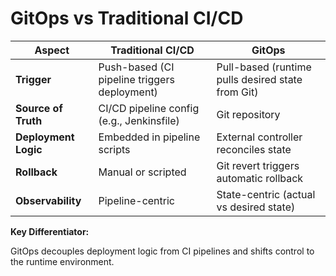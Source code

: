 # GitOps vs Traditional CI/CD

| Aspect | Traditional CI/CD | GitOps |
|--------|-------------------|--------|
| **Trigger** | Push-based (CI pipeline triggers deployment) | Pull-based (runtime pulls desired state from Git) |
| **Source of Truth** | CI/CD pipeline config (e.g., Jenkinsfile) | Git repository |
| **Deployment Logic** | Embedded in pipeline scripts | External controller reconciles state |
| **Rollback** | Manual or scripted | Git revert triggers automatic rollback |
| **Observability** | Pipeline-centric | State-centric (actual vs desired state) |

<div class="mt-8" />

**Key Differentiator:**

GitOps decouples deployment logic from CI pipelines and shifts control to the runtime environment.
